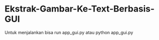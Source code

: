 # Ekstrak-Gambar-Ke-Text-Berbasis-GUI

Untuk menjalankan bisa run app_gui.py atau python app_gui.py
